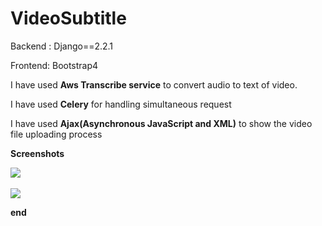 # VideoSubtitle

Backend : Django==2.2.1

Frontend: Bootstrap4


I have used <b>Aws  Transcribe service</b> to convert audio to text
of video.

I have used <b>Celery</b> for handling simultaneous request



I have used <b>Ajax(Asynchronous JavaScript and XML)</b> to show the video file uploading process

<b>Screenshots</b>

<img src = "https://githubimage.s3.ap-south-1.amazonaws.com/loading.png"/>
<br>
<br>
<img src="https://githubimage.s3.ap-south-1.amazonaws.com/video.png" />





<b> end</b>
